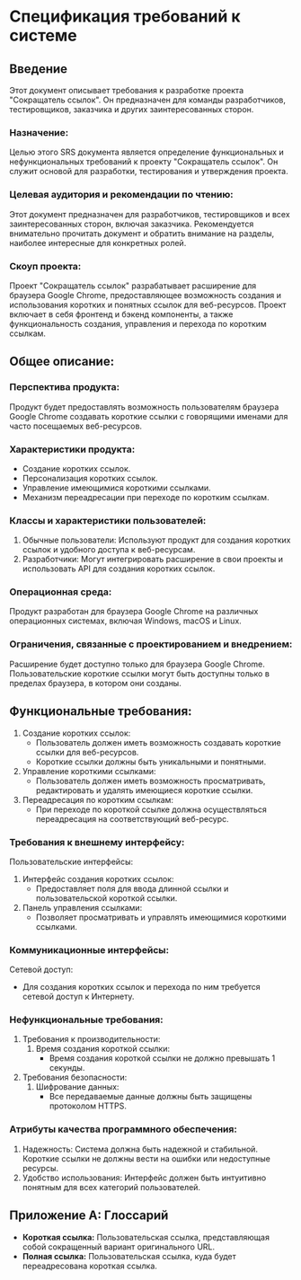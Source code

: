 # Спецификация требований к системе

## Введение
Этот документ описывает требования к разработке проекта "Сокращатель ссылок". Он предназначен для команды разработчиков, тестировщиков, заказчика и других заинтересованных сторон.

### Назначение:
Целью этого SRS документа является определение функциональных и нефункциональных требований к проекту "Сокращатель ссылок". Он служит основой для разработки, тестирования и утверждения проекта.

### Целевая аудитория и рекомендации по чтению:
Этот документ предназначен для разработчиков, тестировщиков и всех заинтересованных сторон, включая заказчика. Рекомендуется внимательно прочитать документ и обратить внимание на разделы, наиболее интересные для конкретных ролей.

### Скоуп проекта:
Проект "Сокращатель ссылок" разрабатывает расширение для браузера Google Chrome, предоставляющее возможность создания и использования коротких и понятных ссылок для веб-ресурсов. Проект включает в себя фронтенд и бэкенд компоненты, а также функциональность создания, управления и перехода по коротким ссылкам.

## Общее описание:
### Перспектива продукта:
Продукт будет предоставлять возможность пользователям браузера Google Chrome создавать короткие ссылки с говорящими именами для часто посещаемых веб-ресурсов.

### Характеристики продукта:
- Создание коротких ссылок.
- Персонализация коротких ссылок.
- Управление имеющимися короткими ссылками.
- Механизм переадресации при переходе по коротким ссылкам.

### Классы и характеристики пользователей:
1. Обычные пользователи: Используют продукт для создания коротких ссылок и удобного доступа к веб-ресурсам.
2. Разработчики: Могут интегрировать расширение в свои проекты и использовать API для создания коротких ссылок.

### Операционная среда:
Продукт разработан для браузера Google Chrome на различных операционных системах, включая Windows, macOS и Linux.

### Ограничения, связанные с проектированием и внедрением:
Расширение будет доступно только для браузера Google Chrome.
Пользовательские короткие ссылки могут быть доступны только в пределах браузера, в котором они созданы.

## Функциональные требования:
1. Создание коротких ссылок:
    - Пользователь должен иметь возможность создавать короткие ссылки для веб-ресурсов.
    - Короткие ссылки должны быть уникальными и понятными.
2. Управление короткими ссылками:
    - Пользователь должен иметь возможность просматривать, редактировать и удалять имеющиеся короткие ссылки.
3. Переадресация по коротким ссылкам:
    - При переходе по короткой ссылке должна осуществляться переадресация на соответствующий веб-ресурс.

### Требования к внешнему интерфейсу:
Пользовательские интерфейсы:
1. Интерфейс создания коротких ссылок:
    - Предоставляет поля для ввода длинной ссылки и пользовательской короткой ссылки.
2. Панель управления ссылками:
    - Позволяет просматривать и управлять имеющимися короткими ссылками.

### Коммуникационные интерфейсы:
Сетевой доступ:
- Для создания коротких ссылок и перехода по ним требуется сетевой доступ к Интернету.

### Нефункциональные требования:
1. Требования к производительности:
    1. Время создания короткой ссылки:
        - Время создания короткой ссылки не должно превышать 1 секунды.
2. Требования безопасности:
    1. Шифрование данных:
        - Все передаваемые данные должны быть защищены протоколом HTTPS.

### Атрибуты качества программного обеспечения:
1. Надежность: Система должна быть надежной и стабильной. Короткие ссылки не должны вести на ошибки или недоступные ресурсы.
2. Удобство использования: Интерфейс должен быть интуитивно понятным для всех категорий пользователей.


## Приложение A: Глоссарий
- **Короткая ссылка:** Пользовательская ссылка, представляющая собой сокращенный вариант оригинального URL.
- **Полная ссылка:** Пользовательская ссылка, куда будет переадресована короткая ссылка.